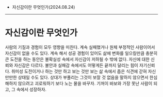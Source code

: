 - 자신감이란 무엇인가(2024.08.24)
---
# 자신감이란 무엇인가
사람의 기질과 경험이 모두 영향을 미친다. 계속 실패했거나 원체 부정적인 사람이어서 자신감이 없을 수도 있다.
계속 해서 성공 경험이 있어도 삶에 변화를 일으킬만큼 충분히 큰 도전을 하는 동안은 불확실성 속에서 자신감이 저하될 수 밖에 없다.
자신에 대한 신뢰와 자신감은 다르다. 불안과 실패감 속에서도 어떻게든 끝까지 달리는 힘이 자기신뢰다.
취미성 도전이거나 하는 것만 하고 보는 것만 보는 삶 속에서 좁은 식견에 갇혀 자신만만한 상태일 수도 있다. 
상대가 부풀리는 그것이 보잘 것 없음을 말하지 않으면서 한심해하지 않으려고 괴로워하기 보다 노는 물을 바꾸자.
기꺼이 바보와 가장 못난 사람이 되고, 그 속에서 성장하자.
